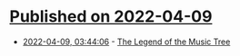 # [Published on 2022-04-09](index.md)

* [2022-04-09, 03:44:06](https://news.ycombinator.com/item?id=30965120) - [The Legend of the Music Tree](https://www.smithsonianmag.com/arts-culture/the-legend-of-the-music-tree-180979792/)
